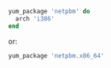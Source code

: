 ``` ruby
yum_package 'netpbm' do
  arch 'i386'
end
```

or:

``` ruby
yum_package 'netpbm.x86_64'
```